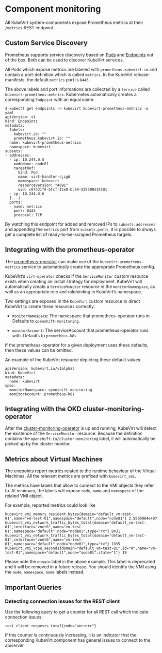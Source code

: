 # Component monitoring

All KubeVirt system-components expose Prometheus metrics at their
`/metrics` REST endpoint.

## Custom Service Discovery

Prometheus supports service discovery based on
[Pods](https://prometheus.io/docs/prometheus/latest/configuration/configuration/#pod)
and
[Endpoints](https://prometheus.io/docs/prometheus/latest/configuration/configuration/#endpoints)
out of the box. Both can be used to discover KubeVirt services.

All Pods which expose metrics are labeled with `prometheus.kubevirt.io`
and contain a port-definition which is called `metrics`. In the KubeVirt
release-manifests, the default `metrics` port is `8443`.

The above labels and port informations are collected by a `Service`
called `kubevirt-prometheus-metrics`. Kubernetes automatically creates a
corresponding `Endpoint` with an equal name:

    $ kubectl get endpoints -n kubevirt kubevirt-prometheus-metrics -o yaml
    apiVersion: v1
    kind: Endpoints
    metadata:
      labels:
        kubevirt.io: ""
        prometheus.kubevirt.io: ""
      name: kubevirt-prometheus-metrics
      namespace: kubevirt
    subsets:
    - addresses:
      - ip: 10.244.0.5
        nodeName: node01
        targetRef:
          kind: Pod
          name: virt-handler-cjzg6
          namespace: kubevirt
          resourceVersion: "4891"
          uid: c67331f9-bfcf-11e8-bc54-525500d15501
      - ip: 10.244.0.6
      [...]
      ports:
      - name: metrics
        port: 8443
        protocol: TCP

By watching this endpoint for added and removed IPs to
`subsets.addresses` and appending the `metrics` port from
`subsets.ports`, it is possible to always get a complete list of
ready-to-be-scraped Prometheus targets.

## Integrating with the prometheus-operator

The [prometheus-operator](https://github.com/coreos/prometheus-operator)
can make use of the `kubevirt-prometheus-metrics` service to
automatically create the appropriate Prometheus config.

KubeVirt’s `virt-operator` checks if the `ServiceMonitor` custom
resource exists when creating an install strategy for deployment.
KubeVirt will automatically create a `ServiceMonitor` resource in the
`monitorNamespace`, as well as an appropriate role and rolebinding in
KubeVirt’s namespace.

Two settings are exposed in the `KubeVirt` custom resource to direct
KubeVirt to create these resources correctly:

-   `monitorNamespace`: The namespace that prometheus-operator runs in.
    Defaults to `openshift-monitoring`.

-   `monitorAccount`: The serviceAccount that prometheus-operator runs
    with. Defaults to `prometheus-k8s`.

If the prometheus-operator for a given deployment uses these defaults,
then these values can be omitted.

An example of the KubeVirt resource depicting these default values:

    apiVersion: kubevirt.io/v1alpha3
    kind: KubeVirt
    metadata:
      name: kubevirt
    spec:
      monitorNamespace: openshift-monitoring
      monitorAccount: prometheus-k8s

## Integrating with the OKD cluster-monitoring-operator

After the
[cluster-monitoring-operator](https://github.com/openshift/cluster-monitoring-operator)
is up and running, KubeVirt will detect the existence of the
`ServiceMonitor` resource. Because the definition contains the
`openshift.io/cluster-monitoring` label, it will automatically be picked
up by the cluster monitor.

## Metrics about Virtual Machines

The endpoints report metrics related to the runtime behaviour of the
Virtual Machines. All the relevant metrics are prefixed with
`kubevirt_vmi`.

The metrics have labels that allow to connect to the VMI objects they
refer to. At minimum, the labels will expose `node`, `name` and
`namespace` of the related VMI object.

For example, reported metrics could look like

```
kubevirt_vmi_memory_resident_bytes{domain="default_vm-test-01",name="vm-test-01",namespace="default",node="node01"} 2.5595904e+07
kubevirt_vmi_network_traffic_bytes_total{domain="default_vm-test-01",interface="vnet0",name="vm-test-01",namespace="default",node="node01",type="rx"} 8431
kubevirt_vmi_network_traffic_bytes_total{domain="default_vm-test-01",interface="vnet0",name="vm-test-01",namespace="default",node="node01",type="tx"} 1835
kubevirt_vmi_vcpu_seconds{domain="default_vm-test-01",id="0",name="vm-test-01",namespace="default",node="node01",state="1"} 19
```

Please note the `domain` label in the above example. This label is
deprecated and it will be removed in a future release. You should
identify the VMI using the `node`, `namespace`, `name` labels instead.

## Important Queries

### Detecting connection issues for the REST client

Use the following query to get a counter for all REST call which
indicate connection issues:

    rest_client_requests_total{code="<error>"}

If this counter is continuously increasing, it is an indicator that the
corresponding KubeVirt component has general issues to connect to the
apiserver
